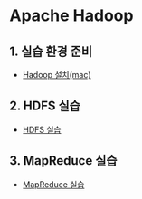 # Apache Hadoop
## 1. 실습 환경 준비
- [Hadoop 설치(mac)](01-Hadoop_%EC%84%A4%EC%B9%98_mac.md)

## 2. HDFS 실습
- [HDFS 실습](02-HDFS_%EC%8B%A4%EC%8A%B5.md)

## 3. MapReduce 실습
- [MapReduce 실습](02-mapreduce/README.md)
